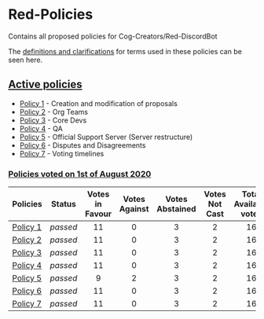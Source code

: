 # Red-Policies
Contains all proposed policies for Cog-Creators/Red-DiscordBot

The [definitions and clarifications](definitions.md) for terms used in these policies can be seen here. 

## [Active policies](policies/accepted)
- [Policy 1](policies/accepted/1.md) - Creation and modification of proposals
- [Policy 2](policies/accepted/2.md) - Org Teams
- [Policy 3](policies/accepted/3.md) - Core Devs
- [Policy 4](policies/accepted/4.md) - QA
- [Policy 5](policies/accepted/5.md) - Official Support Server (Server restructure)
- [Policy 6](policies/accepted/6.md) - Disputes and Disagreements
- [Policy 7](policies/accepted/7.md) - Voting timelines

### <ins>Policies voted on 1st of August 2020</ins>
| Policies | Status | Votes in Favour | Votes Against | Votes Abstained | Votes Not Cast | Total Available votes |
|:---|---|:---:|:---:|:---:|:---:|:---:|
| [Policy 1](policies/accepted/1.md) | *passed* | 11 | 0 | 3 | 2 | 16 |
| [Policy 2](policies/accepted/2.md) | *passed* | 11 | 0 | 3 | 2 | 16 |
| [Policy 3](policies/accepted/3.md) | *passed* | 11 | 0 | 3 | 2 | 16 |
| [Policy 4](policies/accepted/4.md) | *passed* | 11 | 0 | 3 | 2 | 16 |
| [Policy 5](policies/accepted/5.md) | *passed* | 9 | 2 | 3 | 2 | 16 |
| [Policy 6](policies/accepted/6.md) | *passed* | 11 | 0 | 3 | 2 | 16 |
| [Policy 7](policies/accepted/7.md) | *passed* | 11 | 0 | 3 | 2 | 16 |

